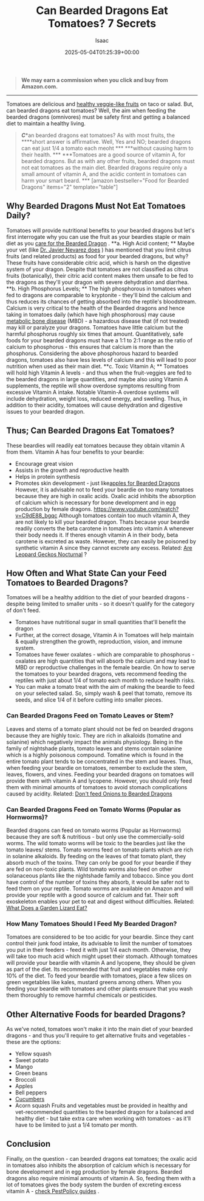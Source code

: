 ﻿---
author: Isaac
layout: post
title: Can Bearded Dragons Eat Tomatoes? 7 Secrets
date: '2025-05-04T01:25:39+00:00'
categories:
- Fleas
- Guide
tags: []
slug: /can-bearded-dragons-eat-tomatoes/
lastmod: 2025-05-07T12:21:26+03:00
---
> **We may earn a commission when you click and buy from Amazon.com.**
>

---
Tomatoes are delicious and
[healthy veggie-like fruits](https://pestpolicy.com/what-do-bearded-dragons-eat/)
on taco or salad. But, can bearded dragons eat tomatoes? Well, the aim when feeding the bearded dragons (omnivores) must be safety first and getting a balanced diet to maintain a healthy living.
> ***C****an bearded dragons eat tomatoes? As with most fruits, the ****short answer is affirmative. Well, Yes and NO; bearded dragons can eat just 1/4 a tomato each meoht ***
> ***without causing harm to their health. ***
***Tomatoes are a good source of vitamin A, for bearded dragons. But as with any other fruits, bearded dragons must not eat tomatoes as the main diet. Bearded dragons require only a small amount of vitamin A, and the acidic content in tomatoes can harm your smart beard. ***
[amazon bestseller="Food for Bearded Dragons" items="2" template="table"]
## Why Bearded Dragons Must Not Eat Tomatoes Daily?
Tomatoes will provide nutritional benefits to your bearded dragons but let's first interrogate why you can use the fruit as your beardies staple or main diet as you
[care for the Bearded Dragon](https://cvm.ncsu.edu/wp-content/uploads/2016/12/Caring-for-your-Bearded-Dragon.pdf)
.
**a. High Acid content; **
Maybe your vet (like
[Dr. Javier Nevarez does](http://facultypages.vetmed.lsu.edu/faculty/jnevare)
) has mentioned that you limit citrus fruits (and related products) as food for your bearded dragons, but why? These fruits have considerable citric acid, which is harsh on the digestive system of your dragon.
Despite that tomatoes are not classified as citrus fruits (botanically), their citric acid content makes them unsafe to be fed to the dragons as they'll your dragon with severe dehydration and diarrhea.
**b. High Phosphorus Levels; **
The high phosphorous in tomatoes when fed to dragons are comparable to kryptonite - they'll bind the calcium and thus reduces its chances of getting absorbed into the reptile's bloodstream.
Calcium is very critical to the health of the Bearded dragons and hence taking in tomatoes daily (which have high phosphorous) may cause
[metabolic bone disease](https://vcahospitals.com/know-your-pet/bearded-dragons-diseases)
(MBD) - a hazardous disease that (if not treated) may kill or paralyze your dragons.
Tomatoes have little calcium but the harmful phosphorus roughly six times that amount. Quantitatively, safe foods for your bearded dragons must have a 1:1 to 2:1 range as the ratio of calcium to phosphorus - this ensures that calcium is more than the phosphorus.
Considering the above phosphorous hazard to bearded dragons, tomatoes also have less levels of calcium and this will lead to poor nutrition when used as their main diet.
**c. Toxic Vitamin A; **
Tomatoes will hold high Vitamin A levels - and thus when the fruit-veggies are fed to the bearded dragons in large quantities, and maybe also using Vitamin A supplements, the reptile will show overdose symptoms resulting from excessive Vitamin A intake.
Notable Vitamin-A overdose systems will include dehydration, weight loss, reduced energy, and swelling. Thus, in addition to their acidity, tomatoes will cause dehydration and digestive issues to your bearded dragon.
## Thus; Can Bearded Dragons Eat Tomatoes?
These beardies will readily eat tomatoes because they obtain vitamin A from them. Vitamin A has four benefits to your beardie:
- Encourage great vision
- Assists in the growth and reproductive health
- Helps in protein synthesis
- Promotes skin development - just like[apples for Bearded Dragons](https://pestpolicy.com/can-bearded-dragons-eat-apples/)
However, it is advisable not to feed your beardie on too many tomatoes because they are high in oxalic acids. Oxalic acid inhibits the absorption of calcium which is necessary for bone development and in egg production by female dragons.
https://www.youtube.com/watch?v=C9dE88_bgqc
Although tomatoes contain too much vitamin A, they are not likely to kill your bearded dragon. Thats because your beardie readily converts the beta carotene in tomatoes into vitamin A whenever their body needs it.
If theres enough vitamin A in their body, beta carotene is excreted as waste. However, they can easily be poisoned by synthetic vitamin A since they cannot excrete any excess. Related:
[Are Leopard Geckos Nocturnal](https://pestpolicy.com/are-leopard-geckos-nocturnal/)
?
## How Often and What State Can your Feed Tomatoes to Bearded Dragons?
Tomatoes will be a healthy addition to the diet of your bearded dragons - despite being limited to smaller units - so it doesn't qualify for the category of don't feed.
- Tomatoes have nutritional sugar in small quantities that'll benefit the dragon
- Further, at the correct dosage, Vitamin A in Tomatoes will help maintain & equally strengthen the growth, reproduction, vision, and immune system.
- Tomatoes have fewer oxalates - which are comparable to phosphorus - oxalates are high quantities that will absorb the calcium and may lead to MBD or reproductive challenges in the female beardie.
On how to serve the tomatoes to your bearded dragons, vets recommend feeding the reptiles with just about 1/4 of tomato each month to reduce health risks.
- You can make a tomato treat with the aim of making the beardie to feed on your selected salad. So, simply wash & peel that tomato, remove its seeds, and slice 1/4 of it before cutting into smaller pieces.
### **Can Bearded Dragons Feed on Tomato Leaves or Stem?**
Leaves and stems of a tomato plant should not be fed on bearded dragons because they are highly toxic. They are rich in alkaloids (tomatine and solanine) which negatively impact the animals physiology.
Being in the family of nightshade plants, tomato leaves and stems contain solanine which is a highly poisonous compound. Tomatine which is found in the entire tomato plant tends to be concentrated in the stem and leaves.
Thus, when feeding your beardie on tomatoes, remember to exclude the stem, leaves, flowers, and vines. Feeding your bearded dragons on tomatoes will provide them with vitamin A and lycopene.
However, you should only feed them with minimal amounts of tomatoes to avoid stomach complications caused by acidity.
Related:
[Don't feed Onions to Bearded Dragons](https://pestpolicy.com/can-bearded-dragons-eat-onions/)
### **Can Bearded Dragons Feed on Tomato Worms (Popular as Hornworms)?**
Bearded dragons can feed on tomato worms (Popular as Hornworms) because they are soft & nutritious - but only use the commercially-sold worms. The wild tomato worms will be toxic to the beardies just like the tomato leaves/ stems.
Tomato worms feed on tomato plants which are rich in solanine alkaloids. By feeding on the leaves of that tomato plant, they absorb much of the toxins. They can only be good for your beardie if they are fed on non-toxic plants.
Wild tomato worms also feed on other solanaceous plants like the nightshade family and tobacco. Since you dont have control of the number of toxins they absorb, it would be safer not to feed them on your reptile.
Tomato worms are available on Amazon and will provide your reptile with a good source of calcium and fat. Their soft exoskeleton enables your pet to eat and digest without difficulties.
Related:
[What Does a Garden Lizard Eat?](https://pestpolicy.com/what-does-a-garden-lizard-eat/)
### **How Many Tomatoes Should I Feed My Bearded Dragon?**
Tomatoes are considered to be too acidic for your beardie. Since they cant control their junk food intake, its advisable to limit the number of tomatoes you put in their feeders - feed it with just 1/4 each month. Otherwise, they will take too much acid which might upset their stomach.
Although tomatoes will provide your beardie with vitamin A and lycopene, they should be given as part of the diet. Its recommended that fruit and vegetables make only 10% of the diet.
To feed your beardie with tomatoes, place a few slices on green vegetables like kales, mustard greens among others. When you feeding your beardie with tomatoes and other plants ensure that you wash them thoroughly to remove harmful chemicals or pesticides.
## Other Alternative Foods for bearded Dragons?
As we've noted, tomatoes won't make it into the main diet of your bearded dragons - and thus you'll require to get alternative fruits and vegetables - these are the options:
- Yellow squash
- Sweet potato
- Mango
- Green beans
- Broccoli
- Apples
- Bell peppers
- [Cucumbers](https://pestpolicy.com/can-bearded-dragons-eat-cucumbers/)
- Acorn squash
Fruits and vegetables must be provided in healthy and vet-recommended quantities to the bearded dragon for a balanced and healthy diet - but take extra care when working with tomatoes - as it'll have to be limited to just a 1/4 tomato per month.
## Conclusion
Finally, on the question - can bearded dragons eat tomatoes; the oxalic acid in tomatoes also inhibits the absorption of calcium which is necessary for bone development and in egg production by female dragons.
Bearded dragons also require minimal amounts of vitamin A. So, feeding them with a lot of tomatoes gives the body system the burden of excreting excess vitamin A -
[check PestPolicy guides](https://pestpolicy.com/)
.